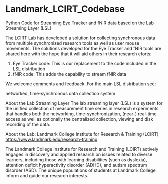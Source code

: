 # Landmark_LCIRT_Codebase
Python Code for Streaming Eye Tracker and fNIR data based on the Lab Streaming Layer (LSL) 

The LCIRT Lab has developed a solution for collecting synchronous data from multiple synchronized research tools as well as user mouse movements. The solutions developed for the Eye Tracker and fNIR tools are shared here with the hope that it will aid others in their research eforts:

  1. Eye Tracker code: This is our replacement to the code included in the LSL distribution
  2. fNIR code: This adds the capability to stream fNIR data

We welcome comments and feedback. For the main LSL distribution see: 

networked, time-synchronous data collection system 




About the Lab Streaming Layer
The lab streaming layer (LSL) is a system for the unified collection of measurement time series in research experiments that handles both the networking, time-synchronization, (near-) real-time access as well as optionally the centralized collection, viewing and disk recording of the data.


About the Lab:
Landmark College Institute for Research & Training (LCIRT)
https://www.landmark.edu/research-training

The Landmark College Institute for Research and Training (LCIRT) actively engages in discovery and applied research on issues related to diverse learners, including those with learning disabilities (such as dyslexia), attention deficit hyperactivity disorder (ADHD), and autism spectrum disorder (ASD). The unique populations of students at Landmark College inform and guide our research interests. 

